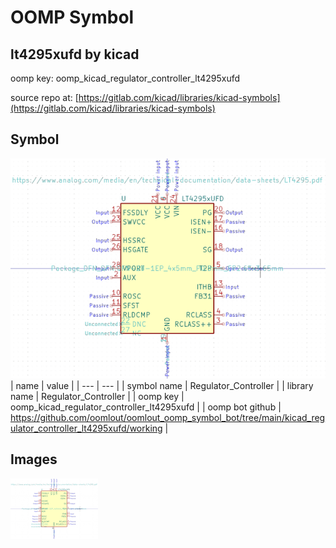 # OOMP Symbol  
## lt4295xufd  by kicad  
  
oomp key: oomp_kicad_regulator_controller_lt4295xufd  
  
source repo at: [https://gitlab.com/kicad/libraries/kicad-symbols](https://gitlab.com/kicad/libraries/kicad-symbols)  
## Symbol  
  
[![working.png](working_600.png)](working.png)  
| name | value | 
| --- | --- | 
| symbol name | Regulator_Controller | 
| library name | Regulator_Controller | 
| oomp key | oomp_kicad_regulator_controller_lt4295xufd | 
| oomp bot github | https://github.com/oomlout/oomlout_oomp_symbol_bot/tree/main/kicad_regulator_controller_lt4295xufd/working | 
## Images  
  
[![working.png](working_140.png)](working.png)  
